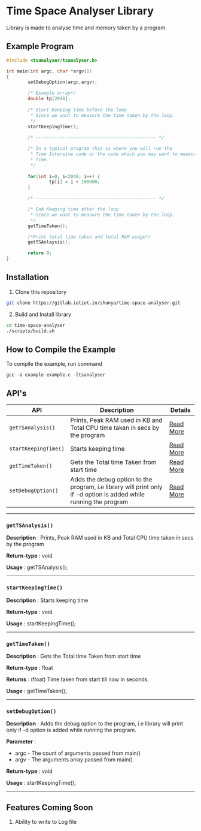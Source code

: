# Time Space Analyser Library

Library is made to analyse time and memory taken by a program.

## Example Program

```c
#include <tsanalyser/tsanalyser.h>

int main(int argc, char *argv[])
{
        setDebugOption(argc,argv);

        /* Example array*/
        double tp[2048];
        
        /* Start Keeping time before the loop 
         * Since we want to measure the time taken by the loop.
         */
        startKeepingTime();
        
        /* --------------------------------------------- */

        /* In a typical program this is where you will run the
         * Time Intensive code or the code which you may want to measure 
         * time.
         */
        
        for(int i=0; i<2048; i++) {
                tp[i] = i + 100000;
        }

        /* --------------------------------------------- */

        /* End Keeping time after the loop 
         * Since we want to measure the time taken by the loop.
         */
        getTimeTaken();

        /*Print total time taken and total RAM usage*/
        getTSAnlaysis();

        return 0;
}


```


## Installation
1. Clone this repository
```sh
git clone https://gitlab.iotiot.in/shunya/time-space-analyser.git
```
2. Build and Install library
```sh
cd time-space-analyser
./scripts/build.sh
```

## How to Compile the Example

To compile the example, run command
```
gcc -o example example.c -ltsanalyser
```

## API's 

| **API** | **Description** | **Details** |
| ------ | ------ | ------ |
| `getTSAnalysis()` | Prints, Peak RAM used in KB and Total CPU time taken in secs by the program | [Read More](#gettsanalysis) |
| `startKeepingTime()` | Starts keeping time | [Read More](#startkeepingtime) |
| `getTimeTaken()` | Gets the Total time Taken from start time | [Read More](#gettimetaken) |
| `setDebugOption()` | Adds the debug option to the program, i.e library will print only if -d option is added while running the program | [Read More](#setdebugoption) |

---

### `getTSAnalysis()`

**Description** : Prints, Peak RAM used in KB and Total CPU time taken in secs by the program

**Return-type** : void

**Usage** : getTSAnalysis();

---

### `startKeepingTime()`

**Description** : Starts keeping time

**Return-type** : void

**Usage** : startKeepingTime();

---

### `getTimeTaken()`

**Description** : Gets the Total time Taken from start time

**Return-type** : float

**Returns** : (float) Time taken from start till now in seconds.

**Usage** : getTimeTaken();

---

### `setDebugOption()`

**Description** : Adds the debug option to the program, i.e library will print only if -d option is added while running the program.

**Parameter** :
- argc - The count of arguments passed from main()
- argv - The arguments array passed from main()


**Return-type** : void

**Usage** : startKeepingTime();

---

## Features Coming Soon

1. Ability to write to Log file
